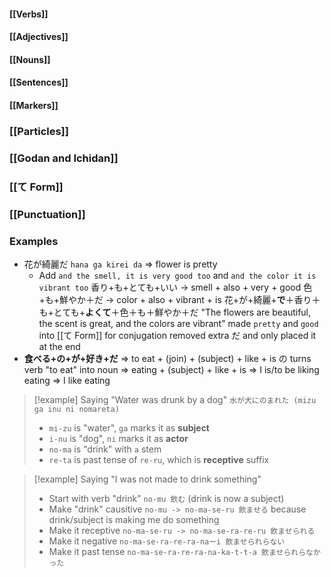 #### [[Verbs]]
#### [[Adjectives]]

#### [[Nouns]]

#### [[Sentences]]
#### [[Markers]]
### [[Particles]]
### [[Godan and Ichidan]]
### [[て Form]]
### [[Punctuation]]
### Examples
- 花が綺麗だ `hana ga kirei da` => flower is pretty
	- Add `and the smell, it is very good too`
	  and `and the color it is vibrant too`
	  香り+も+とても+いい -> smell + also + very + good
	  色+も+鮮やか＋だ -> color + also + vibrant + is
	   花+が+綺麗+**で**＋香り＋も+とても+**よくて**＋色＋も＋鮮やか＋だ
	   "The flowers are beautiful, the scent is great, and the colors are vibrant"
	   made `pretty` and `good` into [[て Form]] for conjugation
	   removed extra だ and only placed it at the end
- **食べる+の+が+好き+だ** => to eat + (join) + (subject) + like + is
  の turns verb "to eat" into noun
  => eating + (subject) + like + is => I is/to be liking eating => I like eating

> [!example] Saying "Water was drunk by a dog"
> `水が犬にのまれた (mizu ga inu ni nomareta)`
> - `mi-zu` is "water", `ga` marks it as **subject**
> - `i-nu` is "dog", `ni` marks it as **actor**
> - `no-ma` is "drink" with `a` stem
> - `re-ta` is past tense of `re-ru`, which is **receptive** suffix

> [!example] Saying "I was not made to drink something"
> - Start with verb "drink" `no-mu 飲む` (drink is now a subject)
> - Make "drink" causitive `no-mu -> no-ma-se-ru 飲ませる`
>   because drink/subject is making me do something
> - Make it receptive `no-ma-se-ru -> no-ma-se-ra-re-ru 飲ませられる`
> - Make it negative `no-ma-se-ra-re-ra-naーi 飲ませられらない`
> - Make it past tense `no-ma-se-ra-re-ra-na-ka-t-t-a 飲ませられらなかった`